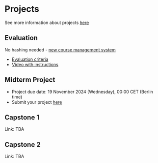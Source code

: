 # Projects

See more information about projects [here](../../projects/)

## Evaluation

No hashing needed - [new course management system](https://courses.datatalks.club/ml-zoomcamp-2024/)

* [Evaluation criteria](https://docs.google.com/spreadsheets/d/e/2PACX-1vQCwqAtkjl07MTW-SxWUK9GUvMQ3Pv_fF8UadcuIYLgHa0PlNu9BRWtfLgivI8xSCncQs82HDwGXSm3/pubhtml)
* [Video with instructions](https://www.youtube.com/watch?v=jQ4KVYmatBU&t=1m31s)


## Midterm Project

- Project due date: 19 November 2024 (Wednesday), 00:00 CET (Berlin time)
- Submit your project [here](https://courses.datatalks.club/ml-zoomcamp-2024/project/midterm)
<!-- - Evaluation due date: ?? November 2023 (Wednesday), 0:00 CET (Berlin time)
- Evaluation assignments: link ("midterm" tab)
- Submit your evaluation here: link ("midterm" tab)
- Feedback: link ("midterm" tab) -->

## Capstone 1

Link: TBA

## Capstone 2

Link: TBA

